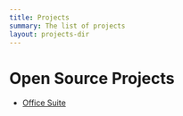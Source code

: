 ```yaml
---
title: Projects
summary: The list of projects
layout: projects-dir
---
```


# Open Source Projects

-   [Office Suite](projects/office-suite)

